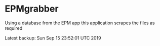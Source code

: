 # EPMgrabber
Using a database from the EPM app this application scrapes the files as required


Latest backup: Sun Sep 15 23:52:01 UTC 2019
